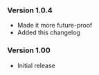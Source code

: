 ### Version 1.0.4
- Made it more future-proof
- Added this changelog

### Version 1.00
- Initial release
